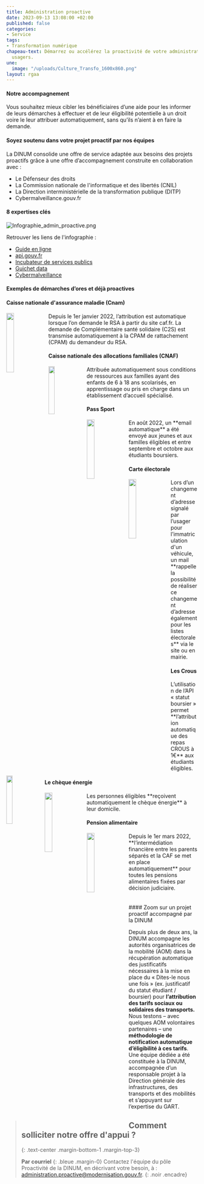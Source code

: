 ```yaml
---
title: Administration proactive
date: 2023-09-13 13:08:00 +02:00
published: false
categories:
- Service
tags:
- Transformation numérique
chapeau-text: Démarrez ou accélérez la proactivité de votre administration vers ses
  usagers.
une:
  image: "/uploads/Culture_Transfo_1600x860.png"
layout: rgaa
---
```


#### Notre accompagnement
Vous souhaitez mieux cibler les bénéficiaires d’une aide pour les informer de leurs démarches à effectuer et de leur éligibilité potentielle à un droit voire le leur attribuer automatiquement, sans qu’ils n’aient à en faire la demande. 

#### Soyez soutenu dans votre projet proactif par nos équipes

La DINUM consolide une offre de service adaptée aux besoins des projets proactifs grâce à une offre d’accompagnement construite en collaboration avec :

* Le Défenseur des droits
* La Commission nationale de l'informatique et des libertés (CNIL)
* La Direction interministérielle de la transformation publique (DITP)
* Cybermalveillance.gouv.fr

#### 8 expertises clés

![Infographie_admin_proactive.png](/uploads/Infographie_admin_proactive.png)

Retrouver les liens de l'infographie :
* [Guide en ligne
](https://administration-proactive.gitbook.io/guide-de-lancement-dun-projet-proactif/)
* [api.gouv.fr](https://api.gouv.fr/les-api/impot-particulier)
* [Incubateur de services publics
](https://beta.gouv.fr/)
* [Guichet data](https://www.numerique.gouv.fr/services/guichet-financement-exploitation-valorisation-des-donnees/)
* [Cybermalveillance
](https://www.cybermalveillance.gouv.fr/)

#### Exemples de démarches d’ores et déjà proactives

<h4><b>Caisse nationale d'assurance maladie (Cnam)</b></h4>
<img src="/uploads/assurance-maladie-HD.jpg" alt="" style="margin-right: 10px" width="20%" align="left">
Depuis le 1er janvier 2022, l’attribution est automatique lorsque l’on demande le RSA à partir du site caf.fr. La demande de Complémentaire santé solidaire (C2S) est transmise automatiquement à la CPAM de rattachement (CPAM) du demandeur du RSA.

<h4><b>Caisse nationale des allocations familiales (CNAF)</b></h4>
<img src="/uploads/1200px-Caisse_d_allocations_familiales_france_logo.svg.png" alt="" style="margin-right: 10px" width="18%" align="left">
Attribuée automatiquement sous conditions de ressources aux familles ayant des enfants de 6 à 18 ans scolarisés, en apprentissage ou pris en charge dans un établissement d’accueil spécialisé.

<br>
<h4><b>Pass Sport</b></h4>
<img src="/uploads/pass-sport.png" alt="" style="margin-right: 10px" width="20%" align="left">
En août 2022, un **email automatique** a été envoyé aux jeunes et aux familles éligibles et entre septembre et octobre aux étudiants boursiers.

<h4><b>Carte électorale</b></h4>
<img src="/uploads/Carte-electorale-que-faut-il-savoir.jpg" alt="" style="margin-right: 10px" width="20%" align="left">
Lors d’un changement d’adresse signalé par l’usager pour l’immatriculation d'un véhicule, un mail **rappelle la possibilité de réaliser ce changement d’adresse également pour les listes électorales** via le site ou en mairie. 

<h4><b>Les Crous</b></h4>
<img src="/uploads/Crous_logo.jpg" alt="" style="margin-right: 10px" width="18%" align="left">
L’utilisation de l’API « statut boursier » permet **l’attribution automatique des repas CROUS à 1€** aux étudiants éligibles.

<br>
<h4><b>Le chèque énergie</b></h4>
<img src="/uploads/Logo_le_Ch%C3%A8que_%C3%A9nergie.png" alt="" style="margin-right: 10px" width="20%" align="left">
Les personnes éligibles **reçoivent automatiquement le chèque énergie** à leur domicile.

<h4><b>Pension alimentaire</b></h4>
<img src="/uploads/PA.png" alt="" style="margin-right: 10px" width="20%" align="left">
Depuis le 1er mars 2022, **l’intermédiation financière entre les parents séparés et la CAF se met en place automatiquement** pour toutes les pensions alimentaires fixées par décision judiciaire. 
<br>
<br>
<br>
#### Zoom sur un projet proactif accompagné par la DINUM

Depuis plus de deux ans, la DINUM accompagne les autorités organisatrices de la mobilité (AOM) dans la récupération automatique des justificatifs nécessaires à la mise en place du « Dites-le nous une fois » (ex. justificatif du statut étudiant / boursier) pour **l’attribution des tarifs sociaux ou solidaires des transports.** 
Nous testons – avec quelques AOM volontaires partenaires – une **méthodologie de notification automatique d’éligibilité à ces tarifs**. Une équipe dédiée a été constituée à la DINUM, accompagnée d’un responsable projet à la Direction générale des infrastructures, des transports et des mobilités et s’appuyant sur l’expertise du GART. 

> ## Comment solliciter notre offre d'appui ?
> {: .text-center .margin-bottom-1 .margin-top-3}
>
> **Par courriel**
> {: .bleue .margin-0}
> Contactez l'équipe du pôle Proactivité de la DINUM, en décrivant votre besoin, à : [administration.proactive@modernisation.gouv.fr](mailto:administration.proactive@modernisation.gouv.fr).
{: .noir .encadre}
<br>
<br>